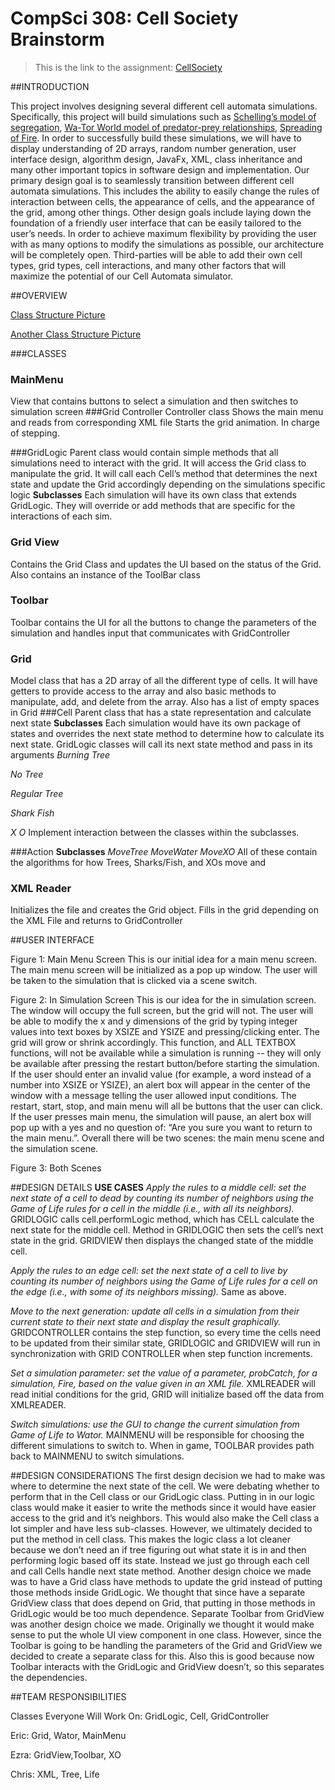 CompSci 308: Cell Society Brainstorm
===================

> This is the link to the assignment: [CellSociety](http://www.cs.duke.edu/courses/compsci308/fall16/assign/02_cellsociety/)


##INTRODUCTION

This project involves designing several different cell automata simulations. Specifically, this project will build simulations such as [Schelling’s model of segregation](http://nifty.stanford.edu/2014/mccown-schelling-model-segregation/), [Wa-Tor World model of predator-prey relationships](http://nifty.stanford.edu/2011/scott-wator-world/), [Spreading of Fire](http://nifty.stanford.edu/2007/shiflet-fire/). In order to successfully build these simulations,  we will have to display understanding of 2D arrays, random number generation, user interface design, algorithm design, JavaFx, XML, class inheritance and many other important topics in software design and implementation.
Our primary design goal is to seamlessly transition between different cell automata simulations. This includes the ability to easily change the rules of interaction between cells, the appearance of cells, and the appearance of the grid, among other things. Other design goals include laying down the foundation of a friendly user interface that can be easily tailored to the user’s needs.
In order to achieve maximum flexibility by providing the user with as many options to modify the simulations as possible, our architecture will be completely open. Third-parties will be able to add their own cell types, grid types, cell interactions, and many other factors that will maximize the potential of our Cell Automata simulator.

##OVERVIEW

[Class Structure Picture](https://git.cs.duke.edu/CompSci308_2016Fall/cellsociety_team01/blob/master/doc/design_imgs/classStructure.jpg)

[Another Class Structure Picture](https://git.cs.duke.edu/CompSci308_2016Fall/cellsociety_team01/blob/master/doc/design_imgs/classStructure1.jpg)

###CLASSES

### MainMenu
View that contains buttons to select a simulation and then switches to simulation screen
###Grid Controller
Controller class
Shows the main menu and reads from corresponding XML file
Starts the grid animation.
In charge of stepping.


###GridLogic
Parent class would contain simple methods that all simulations need to interact with the grid. It will access the Grid class to manipulate the grid. It will call each Cell’s method that determines the next state and update the Grid accordingly depending on the simulations specific logic 
**Subclasses**
Each simulation will have its own class that extends GridLogic. They will override or add methods that are specific for the interactions of each sim.
### Grid View
Contains the Grid Class and updates the UI based on the status of the Grid. Also contains an instance of the ToolBar class
### Toolbar
Toolbar contains the UI for all the buttons to change the parameters of the simulation and handles input that communicates with GridController
### Grid
Model class that has a 2D array of all the different type of cells. It will have getters to provide access to the array and also basic methods to manipulate, add, and delete from the array. Also has a list of empty spaces in Grid
###Cell
Parent class that has a state representation and calculate next state
**Subclasses**
Each simulation would have its own package of states and overrides the next state method to determine how to calculate its next state. GridLogic classes will call its next state method and pass in its arguments
*Burning Tree*

*No Tree*

*Regular Tree*

*Shark*
*Fish*

*X*
*O*
Implement interaction between the classes within the subclasses.

###Action
**Subclasses**
*MoveTree*
*MoveWater*
*MoveXO*
All of these contain the algorithms for how Trees, Sharks/Fish, and XOs move and 
### XML Reader
Initializes the file and creates the Grid object. 
Fills in the grid depending on the XML File and returns to GridController

##USER INTERFACE


Figure 1: Main Menu Screen
This is our initial idea for a main menu screen. The main menu screen will be initialized as a pop up window. The user will be taken to the simulation that is clicked via a scene switch.

Figure 2: In Simulation Screen
This is our idea for the in simulation screen. The window will occupy the full screen, but the grid will not. The user will be able to modify the x and y dimensions of the grid by typing integer values into text boxes by XSIZE and YSIZE and pressing/clicking enter. The grid will grow or shrink accordingly. This function, and ALL TEXTBOX functions, will not be available while a simulation is running -- they will only be available after pressing the restart button/before starting the simulation. If the user should enter an invalid value (for example, a word instead of a number into XSIZE or YSIZE), an alert box will appear in the center of the window with a message telling the user allowed input conditions. The restart, start, stop, and main menu will all be buttons that the user can click. If the user presses main menu, the simulation will pause, an alert box will pop up with a yes and no question of: “Are you sure you want to return to the main menu.”.
Overall there will be two scenes: the main menu scene and the simulation scene.

Figure 3: Both Scenes



##DESIGN DETAILS
**USE CASES**
*Apply the rules to a middle cell: set the next state of a cell to dead by counting its number of neighbors using the Game of Life rules for a cell in the middle (i.e., with all its neighbors).*
GRIDLOGIC calls cell.performLogic method, which has CELL calculate the next state for the middle cell. Method in GRIDLOGIC then sets the cell’s next state in the grid. GRIDVIEW then displays the changed state of the middle cell.

*Apply the rules to an edge cell: set the next state of a cell to live by counting its number of neighbors using the Game of Life rules for a cell on the edge (i.e., with some of its neighbors missing).*
Same as above.

*Move to the next generation: update all cells in a simulation from their current state to their next state and display the result graphically.*
GRIDCONTROLLER contains the step function, so every time the cells need to be updated from their similar state, GRIDLOGIC and GRIDVIEW will run in synchronization with GRID CONTROLLER when step function increments. 

*Set a simulation parameter: set the value of a parameter, probCatch, for a simulation, Fire, based on the value given in an XML file.*
XMLREADER will read initial conditions for the grid, GRID will initialize based off the data from XMLREADER.

*Switch simulations: use the GUI to change the current simulation from Game of Life to Wator.*
MAINMENU will be responsible for choosing the different simulations to switch to. When in game, TOOLBAR provides path back to MAINMENU to switch simulations.




##DESIGN CONSIDERATIONS
The first design decision we had to make was where to determine the next state of the cell. We were debating whether to perform that in the Cell class or our GridLogic class. Putting in in our logic class would make it easier to write the methods since it would have easier access to the grid and it’s neighbors. This would also make the Cell class a lot simpler and have less sub-classes. However, we ultimately decided to put the method in cell class. This makes the logic class a lot cleaner because we don’t need an if tree figuring out what state it is in and then performing logic based off its state. Instead we just go through each cell and call Cells handle next state method.
Another design choice we made was to have a Grid class have methods to update the grid instead of putting those methods inside GridLogic. We thought that since have a separate GridView class that does depend on Grid, that putting in those methods in GridLogic would be too much dependence. 
Separate Toolbar from GridView was another design choice we made. Originally we thought it would make sense to put the whole UI view component in one class. However, since the Toolbar is going to be handling the parameters of the Grid and GridView we decided to create a separate class for this. Also this is good because now Toolbar interacts with the GridLogic and GridView doesn’t, so this separates the dependencies. 

##TEAM RESPONSIBILITIES

Classes Everyone Will Work On:
GridLogic, Cell, GridController

Eric:
Grid, Wator,  MainMenu

Ezra:
GridView,Toolbar, XO

Chris:
XML, Tree, Life
